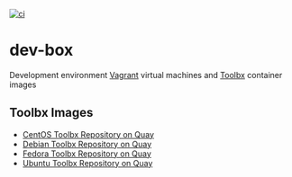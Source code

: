 [![ci](https://github.com/detwiler/dev-box/workflows/ci/badge.svg)](https://github.com/detwiler/dev-box/actions)

# dev-box

Development environment [Vagrant][1] virtual machines and [Toolbx][2] container images

## Toolbx Images

* [CentOS Toolbx Repository on Quay][3]
* [Debian Toolbx Repository on Quay][4]
* [Fedora Toolbx Repository on Quay][5]
* [Ubuntu Toolbx Repository on Quay][6]

[1]: https://www.vagrantup.com/
[2]: https://containertoolbx.org/
[3]: https://quay.io/repository/detwiler/centos-toolbox
[4]: https://quay.io/repository/detwiler/debian-toolbox
[5]: https://quay.io/repository/detwiler/fedora-toolbox
[6]: https://quay.io/repository/detwiler/ubuntu-toolbox

[comment]: # ( vim: set autoindent syntax=markdown textwidth=78: )
